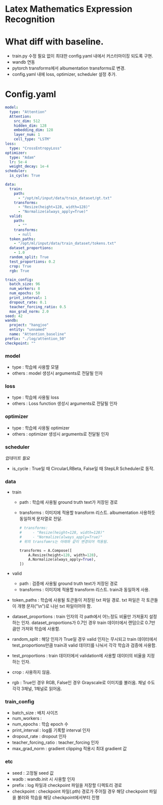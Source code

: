 # Latex Mathematics Expression Recognition

# What diff with baseline.

- train.py 수정 필요 없이 최대한 config.yaml 내에서 커스터마이징 되도록 구현.
- wandb 연동
- pytorch transforms에서 albumentation transforms로 변경.
- config.yaml 내에 loss, optimizer, scheduler 설정 추가.

# Config.yaml

```yaml
model:
  type: "Attention"
  Attention:
    src_dim: 512
    hidden_dim: 128
    embedding_dim: 128
    layer_num: 1
    cell_type: "LSTM"
loss:
  type: "CrossEntropyLoss"
optimizer:
  type: "Adam"
  lr: 5e-4
  weight_decay: 1e-4
scheduler:
  is_cycle: True

data:
  train:
    path:
      - "/opt/ml/input/data/train_dataset/gt.txt"
    transforms:
      - "Resize(height=128, width=128)"
      - "Normalize(always_apply=True)"
  valid:
    path:
      - ""
    transforms:
      - null
  token_paths:
    - "/opt/ml/input/data/train_dataset/tokens.txt"
  dataset_proportions:
    - 1.0
  random_split: True
  test_proportions: 0.2
  crop: True
  rgb: True

train_config:
  batch_size: 96
  num_workers: 8
  num_epochs: 50
  print_interval: 1
  dropout_rate: 0.1
  teacher_forcing_ratio: 0.5
  max_grad_norm: 2.0
seed: 42
wandb:
  project: "hangjoo"
  entity: "unnamed"
  name: "Attention_baseline"
prefix: "./log/attention_50"
checkpoint: ""
```

### model

- type : 학습에 사용할 모델
- others : model 생성시 arguments로 전달될 인자

### loss

- type : 학습에 사용될 loss
- others : Loss function 생성시 arguments로 전달될 인자

### optimizer

- type : 학습에 사용될 optimizer
- others : optimizer 생성시 arguments로 전달될 인자

### scheduler

*업데이트 필요*

- is_cycle : True일 때 CircularLRBeta, False일 때 StepLR Scheduler로 동작.

### data

- train
    - path : 학습에 사용될 ground truth text가 저장된 경로
    - transforms : 이미지에 적용할 transform 리스트. albumentation 사용하듯 동일하게 문자열로 전달.

        ```python
        # transforms:
        #     - "Resize(height=128, width=128)"
        #     - "Normalize(always_apply=True)"
        # 위의 transfomrs는 아래와 같이 변경되어 적용됨.

        transforms = A.Compose([
        	A.Resize(height=128, width=128),
        	A.Normalize(always_apply=True),
        ])
        ```

- valid
    - path : 검증에 사용될 ground truth text가 저장된 경로
    - transforms : 이미지에 적용할 transform 리스트. train과 동일하게 사용.
- token_paths : 학습에 사용될 토큰들이 저장된 txt 파일 경로. txt 파일은 각 토큰들이 개행 문자("\n")로 나뉜 txt 파일이어야 함.
- dataset_proportions : train 인자의 각 path에서 어느정도 비율만 가져올지 설정하는 인자. dataset_proportions가 0.7인 경우 train 데이터에서 랜덤으로 0.7만큼만 가져와 학습에 사용함.
- random_split : 해당 인자가 True일 경우 valid 인자는 무시되고 train 데이터에서 test_proportions만큼 train과 valid 데이터를 나눠서 각각 학습과 검증에 사용함.
- test_proportions : train 데이터에서 validation에 사용할 데이터의 비율을 지정하는 인자.
- crop : 사용하지 않음.
- rgb : True인 경우 RGB, False인 경우 Grayscale로 이미지를 불러옴. 채널 수도 각각 3채널, 1채널로 읽어옴.

### train_config

- batch_size : 배치 사이즈
- num_workers :
- num_epochs : 학습 epoch 수
- print_interval : log를 기록할 interval 인자
- dropout_rate : dropout 인자
- teacher_forcing_ratio : teacher_forcing 인자
- max_grad_norm : gradient clipping 적용시 최대 gradient 값

### etc

- seed : 고정될 seed 값
- wadb : wandb.init 시 사용할 인자
- prefix : log 파일과 checkpoint 파일을 저장할 디렉토리 경로
- checkpoint : checkpoint 파일(.pth) 경로가 주어질 경우 해당 checkpoint 파일을 불러와 학습을 해당 checkpoint에서부터 진행